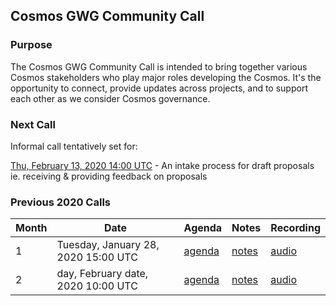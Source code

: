 ## Cosmos GWG Community Call

### Purpose
The Cosmos GWG Community Call is intended to bring together various Cosmos stakeholders who play major roles developing the Cosmos. It's the opportunity to connect, provide updates across projects, and to support each other as we consider Cosmos governance.

### Next Call
Informal call tentatively set for:

[Thu, February 13, 2020 14:00 UTC](https://calendar.google.com/event?action=TEMPLATE&tmeid=MHJkY2R0Zmd1cTVzdW1xYmY1ZGNydDJxODAgZmlnbWVudC5jYXBpdGFsX29iYnZqMnVsNWI3MGFyNTg4amY4dnUxanFrQGc&tmsrc=figment.capital_obbvj2ul5b70ar588jf8vu1jqk%40group.calendar.google.com) - An intake process for draft proposals ie. receiving & providing feedback on proposals


### Previous 2020 Calls

 Month  | Date                             | Agenda        |Notes          | Recording            |
--- | -------------------------------- | -------------- |-------------- | -------------------- |
 1 | Tuesday, January 28, 2020 15:00 UTC | [agenda](Month1.2020.md) | [notes](Month1.2020.md#notes) | [audio](https://drive.google.com/open?id=14P5PSSBN0hBEG40BX1GAvEOQSNKH06-0) |
  2 | day, February date, 2020 10:00 UTC | [agenda](Month2.2020.md) | [notes](Month2.2020.md#notes) | [audio](-) |
